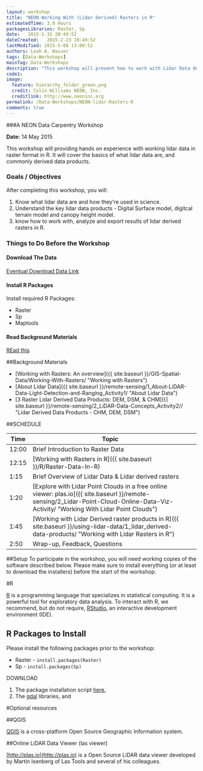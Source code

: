```yaml
---
layout: workshop
title: "NEON Working With (Lidar Derived) Rasters in R"
estimatedTime: 3.0 Hours
packagesLibraries: Raster, Sp
date:   2015-1-15 20:49:52
dateCreated:   2015-2-23 10:49:52
lastModified: 2015-5-08 13:00:52
authors: Leah A. Wasser
tags: [Data-Workshops]
mainTag: Data-Workshops
description: "This workshop will present how to work with Lidar Data derived rasters in R. Learn how to import rasters into R. Learn associated key metadata attributed needed to work with raster formats. Analyzing the data performing basic raster math  to create a canopy height model. Export raster results as a (spatially located) geotiff."
code1: 
image:
  feature: hierarchy_folder_green.png
  credit: Colin Williams NEON, Inc.
  creditlink: http://www.neoninc.org
permalink: /Data-Workshops/NEON-lidar-Rasters-R
comments: true 
---
```


###A NEON Data Carpentry Workshop

**Date:** 14 May 2015

This workshop will providing hands on experience with working lidar data in raster format in R. It will cover the basics of what lidar data are, and commonly derived data products.

<div id="objectives">

<h3>Goals / Objectives</h3>
After completing this workshop, you will:
<ol>
<li>Know what lidar data are and how they're used in science.</li>
<li>Understand the key lidar data products - Digital Surface model, digitcal terrain model and canopy height model. </li>
<li>know how to work with, analyze and export results of lidar derived rasters in R.</li>
</ol>

<h3>Things to Do Before the Workshop</h3>
<h4>Download The Data</h4>

<a href="##" class="btn btn-success"> Eventual Download Data Link</a>

<h4>Install R Packages</h4>
<p>Install required R Packages: </p>
<ul>
<li>Raster</li>
<li>Sp </li>
<li>Maptools </li>
</ul>

<h4>Read Background Materials</h4>

<a href="{{ site.baseurl }}/GIS-Spatial-Data/Working-With-Rasters/" >REad this</a>
</div>

##Background Materials


* [Working with Rasters: An overview]({{ site.baseurl }}/GIS-Spatial-Data/Working-With-Rasters/ "Working with Rasters")
* [About Lidar Data]({{ site.baseurl }}/remote-sensing/1_About-LiDAR-Data-Light-Detection-and-Ranging_Activity1/ "About Lidar Data")
* [3 Raster Lidar Derived Data Products: DEM, DSM, & CHM]({{ site.baseurl }}/remote-sensing/2_LiDAR-Data-Concepts_Activity2// "Lidar Derived Data Products - CHM, DEM, DSM") 



##SCHEDULE


| Time      | Topic         | 		   | 
|-----------|---------------|------------|
| 12:00     | Brief Introduction to Raster Data |          |
| 12:15     | [Working with Rasters in R]({{ site.baseurl }}/R/Raster-Data-In-R) |          |
| 1:15     | Brief Overview of Lidar Data & Lidar derived rasters     |            |
| 1:20     | [Explore with Lidar Point Clouds in a free online viewer: plas.io]({{ site.baseurl }}/remote-sensing/2_Lidar-Point-Cloud-Online-Data-Viz-Activity/ "Working With Lidar Point Clouds")          |     |
| 1:45     | [Working with Lidar Derived raster products in R]({{ site.baseurl }}/using-lidar-data/1_lidar_derived-data-products/ "Working with Lidar Rasters in R")        |         |
| 2:50     | Wrap-up, Feedback, Questions     |         |



##Setup
To participate in the workshop, you will need working copies of the software described below. Please make sure to install everything (or at least to download the installers) before the start of the workshop.

#R

<a href = "http://cran.r-project.org/">R</a> is a programming language that specializes in statistical computing. It is a powerful tool for exploratory data analysis. To interact with R, we recommend, but do not require, <a href="http://www.rstudio.com/">RStudio</a>, an interactive development environment (IDE). 

## R Packages to Install
Please install the following packages prior to the workshop: 

* Raster - `install.packages(Raster)`
* Sp - `install.packages(Sp)`

DOWNLOAD 

1. The package installation script <a href="https://github.com/NEONdps/neonESA2014/blob/master/packageInstallation.R">here</a>, 
2. The <a href = "http://trac.osgeo.org/gdal/wiki/DownloadingGdalBinaries">gdal</a> libraries, and 


#Optional resources

##QGIS

 <a href ="http://www.qgis.org/en/site/forusers/index.html#download" target="_blank">QGIS</a> is a cross-platform Open Source Geographic Information system.
 
##Online LiDAR Data Viewer (las viewer)

[http://plas.io](http://plas.io) is a Open Source LiDAR data viewer developed by Martin Isenberg of Las Tools and several of his colleagues.

